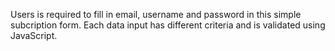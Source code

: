 Users is required to fill in email, username and password in this simple subcription form.
Each data input has different criteria and is validated using JavaScript.